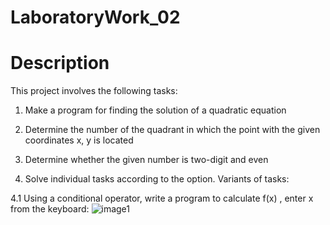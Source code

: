 # LaboratoryWork_02
# Description
This project involves the following tasks:
1. Make a program for finding the solution of a quadratic equation

2.	Determine the number of the quadrant in which the point with the given coordinates x, y is located

3. Determine whether the given number is two-digit and even

4. Solve individual tasks according to the option. Variants of tasks:

4.1 Using a conditional operator, write a program to calculate f(x) , enter x from the keyboard:
![image1](https://github.com/BohdanUstianivskyi/LaboratoryWork_02/assets/132481363/884973b3-8603-4f49-83f8-1d25ed612851)
